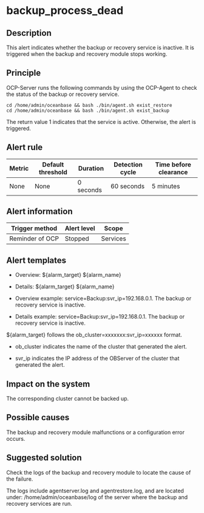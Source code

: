 backup_process_dead
========================================



Description
--------------------------------

This alert indicates whether the backup or recovery service is inactive. It is triggered when the backup and recovery module stops working.

Principle
------------------------------

OCP-Server runs the following commands by using the OCP-Agent to check the status of the backup or recovery service.

```shell
cd /home/admin/oceanbase && bash ./bin/agent.sh exist_restore
cd /home/admin/oceanbase && bash ./bin/agent.sh exist_backup
```


The return value 1 indicates that the service is active. Otherwise, the alert is triggered.

**Alert rule**
-----------------------------------



| Metric | Default threshold | Duration  | Detection cycle | Time before clearance |
|--------|-------------------|-----------|-----------------|-----------------------|
| None   | None              | 0 seconds | 60 seconds      | 5 minutes             |



**Alert information**
------------------------------------------



| Trigger method  | Alert level |  Scope   |
|-----------------|-------------|----------|
| Reminder of OCP | Stopped     | Services |



**Alert templates**
----------------------------------------

* Overview: \${alarm_target} ${alarm_name}



* Details: \${alarm_target} ${alarm_name}



* Overview example: service=Backup:svr_ip=192.168.0.1. The backup or recovery service is inactive.



* Details example: service=Backup:svr_ip=192.168.0.1. The backup or recovery service is inactive.






${alarm_target} follows the ob_cluster=xxxxxxx:svr_ip=xxxxxx format.

* ob_cluster indicates the name of the cluster that generated the alert.



* svr_ip indicates the IP address of the OBServer of the cluster that generated the alert.






**Impact on the system**
---------------------------------------------

The corresponding cluster cannot be backed up.

**Possible causes**
----------------------------------------

The backup and recovery module malfunctions or a configuration error occurs.

Suggested solution
---------------------------------------

Check the logs of the backup and recovery module to locate the cause of the failure.

The logs include agentserver.log and agentrestore.log, and are located under: /home/admin/oceanbase/log of the server where the backup and recovery services are run.
